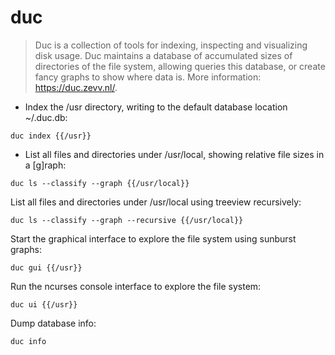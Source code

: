 # duc

> Duc is a collection of tools for indexing, inspecting and visualizing disk usage. Duc maintains a database of accumulated sizes of directories of the file system, allowing queries this database, or create fancy graphs to show where data is.
> More information: <https://duc.zevv.nl/>.

- Index the /usr directory, writing to the default database location ~/.duc.db:

`duc index {{/usr}}`

- List all files and directories under /usr/local, showing relative file sizes in a [g]raph:

`duc ls --classify --graph {{/usr/local}}`

List all files and directories under /usr/local using treeview recursively:

`duc ls --classify --graph --recursive {{/usr/local}}`

Start the graphical interface to explore the file system using sunburst graphs:

`duc gui {{/usr}}`

Run the ncurses console interface to explore the file system:

`duc ui {{/usr}}`

Dump database info:

`duc info`
